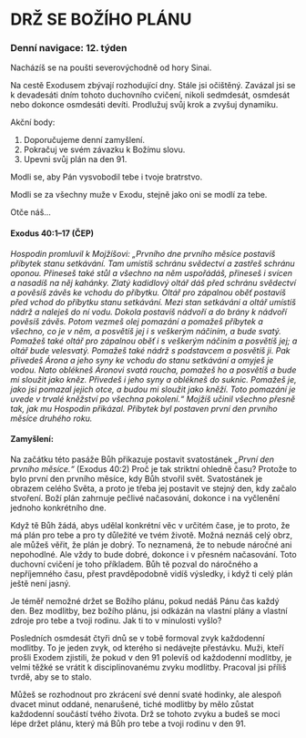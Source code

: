 # DRŽ SE BOŽÍHO PLÁNU

### Denní navigace: 12. týden

Nacházíš se na poušti severovýchodně od hory Sinai.

Na cestě Exodusem zbývají rozhodující dny. Stále jsi očištěný. Zavázal jsi se k devadesáti dním tohoto duchovního cvičení, nikoli sedmdesát, osmdesát nebo dokonce osmdesáti devíti. Prodlužuj svůj krok a zvyšuj dynamiku.

Akční body:
1. Doporučujeme denní zamyšlení.
2. Pokračuj ve svém závazku k Božímu slovu.
3. Upevni svůj plán na den 91.

Modli se, aby Pán vysvobodil tebe i tvoje bratrstvo.

Modli se za všechny muže v Exodu, stejně jako oni se modlí za tebe.

Otče náš...
#### Exodus 40:1–17 (ČEP)
*Hospodin promluvil k Mojžíšovi: „Prvního dne prvního měsíce postavíš příbytek stanu setkávání. Tam umístíš schránu svědectví a zastřeš schránu oponou. Přineseš také stůl a všechno na něm uspořádáš, přineseš i svícen a nasadíš na něj kahánky. Zlatý kadidlový oltář dáš před schránu svědectví a pověsíš závěs ke vchodu do příbytku. Oltář pro zápalnou oběť postavíš před vchod do příbytku stanu setkávání. Mezi stan setkávání a oltář umístíš nádrž a naleješ do ní vodu. Dokola postavíš nádvoří a do brány k nádvoří pověsíš závěs. Potom vezmeš olej pomazání a pomažeš příbytek a všechno, co je v něm, a posvětíš jej i s veškerým náčiním, a bude svatý. Pomažeš také oltář pro zápalnou oběť i s veškerým náčiním a posvětíš jej; a oltář bude velesvatý. Pomažeš také nádrž s podstavcem a posvětíš ji. Pak přivedeš Árona a jeho syny ke vchodu do stanu setkávání a omyješ je vodou. Nato oblékneš Áronovi svatá roucha, pomažeš ho a posvětíš a bude mi sloužit jako kněz. Přivedeš i jeho syny a oblékneš do suknic. Pomažeš je, jako jsi pomazal jejich otce, a budou mi sloužit jako kněží. Toto pomazání je uvede v trvalé kněžství po všechna pokolení.“ Mojžíš učinil všechno přesně tak, jak mu Hospodin přikázal. Příbytek byl postaven první den prvního měsíce druhého roku.*

#### Zamyšlení:
Na začátku této pasáže Bůh přikazuje postavit svatostánek *„První den prvního měsíce.“* (Exodus 40:2) Proč je tak striktní ohledně času? Protože to bylo první den prvního měsíce, kdy Bůh stvořil svět. Svatostánek je obrazem celého Světa, a proto je třeba jej postavit ve stejný den, kdy začalo stvoření. Boží plán zahrnuje pečlivé načasování, dokonce i na vyčlenění jednoho konkrétního dne.

Když tě Bůh žádá, abys udělal konkrétní věc v určitém čase, je to proto, že má plán pro tebe a pro ty důležité ve tvém životě. Možná neznáš celý obrz, ale můžeš věřit, že plán je dobrý. To neznamená, že to nebude náročné ani nepohodlné. Ale vždy to bude dobré, dokonce i v přesném načasování. Toto duchovní cvičení je toho příkladem. Bůh tě pozval do náročného a nepříjemného času, přest pravděpodobně vidíš výsledky, i když ti celý plán ještě není jasný.

Je téměř nemožné držet se Božího plánu, pokud nedáš Pánu čas každý den. Bez modlitby, bez božího plánu, jsi odkázán na vlastní plány a vlastní zdroje pro tebe a tvoji rodinu. Jak ti to v minulosti vyšlo?

Posledních osmdesát čtyři dnů se v tobě formoval zvyk každodenní modlitby. To je jeden zvyk, od kterého si nedávejte přestávku. Muži, kteří prošli Exodem zjistili, že pokud v den 91 polevíš od každodenní modlitby, je velmi těžké se vrátit k disciplinovanému zvyku modlitby. Pracoval jsi příliš tvrdě, aby se to stalo.

Můžeš se rozhodnout pro zkrácení své denní svaté hodinky, ale alespoň dvacet minut oddané, nenarušené, tiché modlitby by mělo zůstat každodenní součástí tvého života. Drž se tohoto zvyku a budeš se moci lépe držet plánu, který má Bůh pro tebe a tvoji rodinu v den 91.
